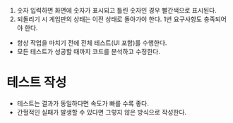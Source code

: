 1. 숫자 입력하면 화면에 숫자가 표시되고 틀린 숫자인 경우 빨간색으로 표시된다.
2. 되돌리기 시 게임판의 상태는 이전 상태로 돌아가야 한다. 1번 요구사항도 충족되어야 한다.

- 항상 작업을 마치기 전에 전체 테스트(UI 포함)를 수행한다.
- 모든 테스트가 성공할 때까지 코드를 분석하고 수정한다.

# 테스트 작성

- 테스트는 결과가 동일하다면 속도가 빠를 수록 좋다.
- 간헐적인 실패가 발생할 수 있다면 그렇지 않은 방식으로 작성한다.
